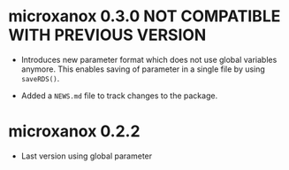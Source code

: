 # microxanox 0.3.0 **NOT COMPATIBLE WITH PREVIOUS VERSION**

* Introduces new parameter format which does not use global variables anymore. This enables saving of parameter in a single file by using `saveRDS()`.

* Added a `NEWS.md` file to track changes to the package.

# microxanox 0.2.2
 * Last version using global parameter